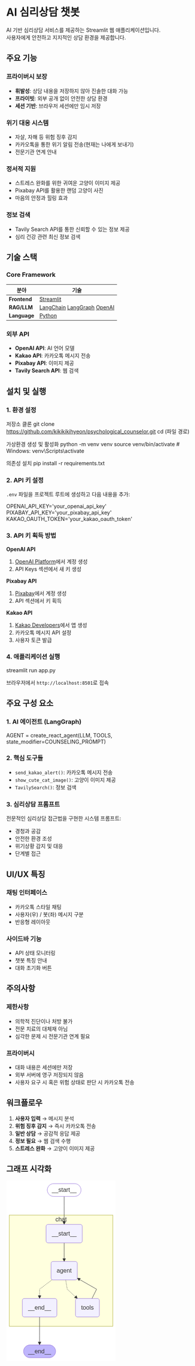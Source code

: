 # AI 심리상담 챗봇

AI 기반 심리상담 서비스를 제공하는 Streamlit 웹 애플리케이션입니다.\
사용자에게 안전하고 지지적인 상담 환경을 제공합니다.

   
## 주요 기능

### **프라이버시 보장**
- **휘발성**: 상담 내용을 저장하지 않아 진솔한 대화 가능
- **프라이빗**: 외부 공개 없이 안전한 상담 환경
- **세션 기반**: 브라우저 세션에만 임시 저장

### **위기 대응 시스템**
- 자살, 자해 등 위험 징후 감지
- 카카오톡을 통한 위기 알림 전송(현재는 나에게 보내기)
- 전문기관 연계 안내

### **정서적 지원**
- 스트레스 완화를 위한 귀여운 고양이 이미지 제공
- Pixabay API를 활용한 랜덤 고양이 사진
- 마음의 안정과 힐링 효과

### **정보 검색**
- Tavily Search API를 통한 신뢰할 수 있는 정보 제공
- 심리 건강 관련 최신 정보 검색

   
## 기술 스택

### **Core Framework**
| 분야 | 기술 |
|------|------|
| **Frontend** | [Streamlit](https://streamlit.io/) |
| **RAG/LLM** | [LangChain](https://www.langchain.com/) [LangGraph](https://www.langchain.com/langgraph) [OpenAI](https://openai.com/ko-KR/)|
| **Language** | [Python](https://www.python.org/) |

### **외부 API**
- **OpenAI API**: AI 언어 모델
- **Kakao API**: 카카오톡 메시지 전송
- **Pixabay API**: 이미지 제공
- **Tavily Search API**: 웹 검색

   
## 설치 및 실행

### **1. 환경 설정**

저장소 클론
git clone https://github.com/kikikikihyeon/psychological_counselor.git
cd (파일 경로)

가상환경 생성 및 활성화
python -m venv venv
source venv/bin/activate # Windows: venv\Scripts\activate

의존성 설치
pip install -r requirements.txt

### **2. API 키 설정**

`.env` 파일을 프로젝트 루트에 생성하고 다음 내용을 추가:

OPENAI_API_KEY='your_openai_api_key'\
PIXABAY_API_KEY='your_pixabay_api_key'\
KAKAO_OAUTH_TOKEN='your_kakao_oauth_token'

### **3. API 키 획득 방법**

**OpenAI API**
1. [OpenAI Platform](https://platform.openai.com/)에서 계정 생성
2. API Keys 섹션에서 새 키 생성

**Pixabay API**
1. [Pixabay](https://pixabay.com/accounts/register/)에서 계정 생성
2. API 섹션에서 키 획득

**Kakao API**
1. [Kakao Developers](https://developers.kakao.com/)에서 앱 생성
2. 카카오톡 메시지 API 설정
3. 사용자 토큰 발급

### **4. 애플리케이션 실행**

streamlit run app.py

브라우저에서 `http://localhost:8501`로 접속

   
## 주요 구성 요소

### **1. AI 에이전트 (LangGraph)**
AGENT = create_react_agent(LLM, TOOLS, state_modifier=COUNSELING_PROMPT)

### **2. 핵심 도구들**
- `send_kakao_alert()`: 카카오톡 메시지 전송
- `show_cute_cat_image()`: 고양이 이미지 제공
- `TavilySearch()`: 정보 검색

### **3. 심리상담 프롬프트**
전문적인 심리상담 접근법을 구현한 시스템 프롬프트:
- 경청과 공감
- 안전한 환경 조성
- 위기상황 감지 및 대응
- 단계별 접근

   
## UI/UX 특징

### **채팅 인터페이스**
- 카카오톡 스타일 채팅
- 사용자(우) / 봇(좌) 메시지 구분
- 반응형 레이아웃

### **사이드바 기능**
- API 상태 모니터링
- 챗봇 특징 안내
- 대화 초기화 버튼

   
## 주의사항

### **제한사항**
- 의학적 진단이나 처방 불가
- 전문 치료의 대체재 아님
- 심각한 문제 시 전문기관 연계 필요

### **프라이버시**
- 대화 내용은 세션에만 저장
- 외부 서버에 영구 저장되지 않음
- 사용자 요구 시 혹은 위험 상태로 판단 시 카카오톡 전송

   
## 워크플로우

1. **사용자 입력** → 메시지 분석
2. **위험 징후 감지** → 즉시 카카오톡 전송
3. **일반 상담** → 공감적 응답 제공
4. **정보 필요** → 웹 검색 수행
5. **스트레스 완화** → 고양이 이미지 제공

   
## 그래프 시각화

![그래프](graph.png)